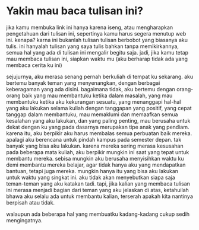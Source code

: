 # Yakin mau baca tulisan ini?
jika kamu membuka link ini hanya karena iseng, atau mengharapkan pengetahuan dari tulisan ini, sepertinya kamu harus segera menutup web ini. kenapa? karna ini bukanlah tulisan tulisan berbobot yang biasanya aku tulis. ini hanyalah tulisan yang saya tulis bahkan tanpa memikirkannya, semua hal yang ada di tulisan ini mengalir begitu saja. jadi, jika kamu tetap mau membaca tulisan ini, siapkan waktu mu (aku berharap tidak ada yang membaca cerita ku ini)

sejujurnya, aku merasa senang pernah berkuliah di tempat ku sekarang. aku bertemu banyak teman yang menyenangkan, dengan berbagai keberagaman yang ada disini. bagaimana tidak, aku bertemu dengan orang-orang baik yang mau membantuku ketika dalam masalah, yang mau membantuku ketika aku kekurangan sesuatu, yang menanggapi hal-hal yang aku lakukan selama kuliah dengan tanggapan yang positif, yang cepat tanggap dalam membantuku, mau memaklumi dan memaafkan semua kesalahan yang aku lakukan, dan yang paling penting, mau berusaha untuk dekat dengan ku yang pada dasarnya merupakan tipe anak yang pendiam. karena itu, aku berpikir aku harus membalas semua perbuatan baik mereka. apalagi aku berencana untuk pindah kampus pada semester depan. tak banyak yang bisa aku lakukan. karena mereka sering merasa kesusahan pada beberapa mata kuliah, aku berpikir mungkin ini saat yang tepat untuk membantu mereka. sebisa mungkin aku berusaha menyisihkan waktu ku demi membantu mereka belajar, agar tidak hanya aku yang mendapatkan bantuan, tetapi juga mereka. mungkin hanya itu yang bisa aku lakukan untuk waktu yang singkat ini. aku tidak akan menyebutkan siapa saja teman-teman yang aku katakan tadi. tapi, jika kalian yang membaca tulisan ini merasa menjadi bagian dari teman yang aku jelaskan di atas, ketahuilah bhawa aku selalu ada untuk membantu kalian, terserah apakah kita nantinya berpisah atau tidak.

walaupun ada beberapa hal yang membuatku kadang-kadang cukup sedih mengingatnya.

